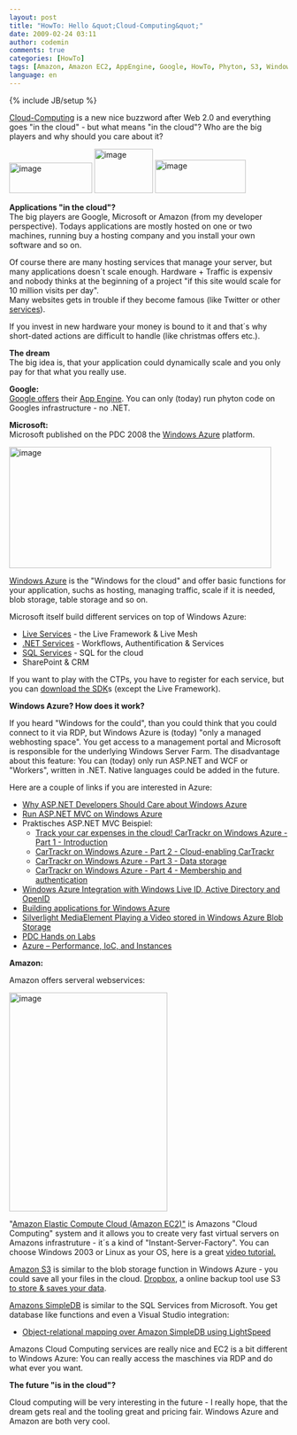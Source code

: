 ```yaml
---
layout: post
title: "HowTo: Hello &quot;Cloud-Computing&quot;"
date: 2009-02-24 03:11
author: codemin
comments: true
categories: [HowTo]
tags: [Amazon, Amazon EC2, AppEngine, Google, HowTo, Phyton, S3, Windows Azure]
language: en
---
```

{% include JB/setup %}
<p><a href="http://de.wikipedia.org/wiki/Cloud_Computing">Cloud-Computing</a> is a new nice buzzword after Web 2.0 and everything goes &quot;in the cloud&quot; - but what means &quot;in the cloud&quot;? Who are the big players and why should you care about it?</p>  <p><a href="{{BASE_PATH}}/assets/wp-images-en/image51.png"><img style="border-top-width: 0px; border-left-width: 0px; border-bottom-width: 0px; border-right-width: 0px" height="55" alt="image" src="{{BASE_PATH}}/assets/wp-images-en/image-thumb57.png" width="150" border="0" /></a>&#160;<a href="{{BASE_PATH}}/assets/wp-images-en/image52.png"><img style="border-top-width: 0px; border-left-width: 0px; border-bottom-width: 0px; border-right-width: 0px" height="80" alt="image" src="{{BASE_PATH}}/assets/wp-images-en/image-thumb58.png" width="106" border="0" /></a> <a href="{{BASE_PATH}}/assets/wp-images-en/image53.png"><img style="border-top-width: 0px; border-left-width: 0px; border-bottom-width: 0px; border-right-width: 0px" height="60" alt="image" src="{{BASE_PATH}}/assets/wp-images-en/image-thumb59.png" width="164" border="0" /></a> </p> 
<!--more-->
  <p><strong>Applications &quot;in the cloud&quot;?      <br /></strong>The big players are Google, Microsoft or Amazon (from my developer perspective). Todays applications are mostly hosted on one or two machines, running buy a hosting company and you install your own software and so on.</p>  <p>Of course there are many hosting services that manage your server, but many applications doesn&#180;t scale enough. Hardware + Traffic is expensiv and nobody thinks at the beginning of a project &quot;if this site would scale for 10 million visits per day&quot;.    <br />Many websites gets in trouble if they become famous (like Twitter or other <a href="http://highscalability.com/">services</a>). </p>  <p>If you invest in new hardware your money is bound to it and that&#180;s why short-dated actions are difficult to handle (like christmas offers etc.). </p>  <p><strong>The dream</strong>     <br />The big idea is, that your application could dynamically scale and you only pay for that what you really use.</p>  <p><strong>Google:      <br /></strong><a href="http://code.google.com/intl/de-DE/appengine/docs/whatisgoogleappengine.html">Google offers</a> their <a href="http://de.wikipedia.org/wiki/App_Engine">App Engine</a>. You can only (today) run phyton code on Googles infrastructure - no .NET.</p>  <p><strong>Microsoft:      <br /></strong>Microsoft published on the PDC 2008 the <a href="http://azure.com">Windows Azure</a> platform.</p>  <p><a href="{{BASE_PATH}}/assets/wp-images-en/image54.png"><img style="border-top-width: 0px; border-left-width: 0px; border-bottom-width: 0px; border-right-width: 0px" height="219" alt="image" src="{{BASE_PATH}}/assets/wp-images-en/image-thumb60.png" width="474" border="0" /></a> </p>  <p><a href="http://www.microsoft.com/azure/windowsazure.mspx">Windows Azure</a> is the &quot;Windows for the cloud&quot; and offer basic functions for your application, suchs as hosting, managing traffic, scale if it is needed, blob storage, table storage and so on.</p>  <p>Microsoft itself build different services on top of Windows Azure:</p>  <ul>   <li><a href="http://dev.live.com/">Live Services</a> - the Live Framework &amp; Live Mesh </li>    <li><a href="http://www.microsoft.com/azure/netservices.mspx">.NET Services</a> - Workflows, Authentification &amp; Services </li>    <li><a href="http://www.microsoft.com/azure/sql.mspx">SQL Services</a> - SQL for the cloud </li>    <li>SharePoint &amp; CRM </li> </ul>  <p>If you want to play with the CTPs, you have to register for each service, but you can <a href="http://www.microsoft.com/azure/sdk.mspx">download the SDK</a>s (except the Live Framework).</p>  <p><strong>Windows Azure? How does it work?</strong></p>  <p>If you heard &quot;Windows for the could&quot;, than you could think that you could connect to it via RDP, but Windows Azure is (today) &quot;only a managed webhosting space&quot;. You get access to a management portal and Microsoft is responsible for the underlying Windows Server Farm. The disadvantage about this feature: You can (today) only run ASP.NET and WCF or &quot;Workers&quot;, written in .NET. Native languages could be added in the future. </p>  <p>Here are a couple of links if you are interested in Azure:</p>  <ul>   <li><a href="http://stephenwalther.com/blog/archive/2009/01/11/why-asp.net-developers-should-care-about-windows-azure.aspx">Why ASP.NET Developers Should Care about Windows Azure</a> </li>    <li><a href="http://www.aaronlerch.com/blog/2008/11/01/run-aspnet-mvc-on-windows-azure/">Run ASP.NET MVC on Windows Azure</a> </li>    <li>Praktisches ASP.NET MVC Beispiel:      <ul>       <li><a href="http://blog.maartenballiauw.be/post/2008/12/15/Track-your-car-expenses-in-the-cloud%21-CarTrackr-on-Windows-Azure-Part-1-Introduction.aspx">Track your car expenses in the cloud! CarTrackr on Windows Azure - Part 1 - Introduction</a> </li>        <li><a href="http://blog.maartenballiauw.be/post/2008/12/16/CarTrackr-on-Windows-Azure-Part-2-Cloud-enabling-CarTrackr.aspx">CarTrackr on Windows Azure - Part 2 - Cloud-enabling CarTrackr</a> </li>        <li><a href="http://blog.maartenballiauw.be/post/2008/12/17/CarTrackr-on-Windows-Azure-Part-3-Data-storage.aspx">CarTrackr on Windows Azure - Part 3 - Data storage</a> </li>        <li><a href="http://blog.maartenballiauw.be/post/2008/12/18/CarTrackr-on-Windows-Azure-Part-4-Membership-and-authentication.aspx">CarTrackr on Windows Azure - Part 4 - Membership and authentication</a> </li>     </ul>   </li>    <li><a href="http://dev.live.com/blogs/devlive/archive/2008/11/12/432.aspx">Windows Azure Integration with Windows Live ID, Active Directory and OpenID</a> </li>    <li><a href="http://dotnetslackers.com/articles/aspnet/Building-applications-for-Windows-Azure.aspx">Building applications for Windows Azure</a> </li>    <li><a href="http://blogs.msdn.com/jnak/archive/2008/11/05/silverlight-mediaelement-playing-a-video-stored-in-windows-azure-blob-storage.aspx">Silverlight MediaElement Playing a Video stored in Windows Azure Blob Storage</a> </li>    <li><a href="http://blogs.msdn.com/jnak/archive/2008/10/29/pdc-hands-on-labs.aspx">PDC Hands on Labs</a> </li>    <li><a href="http://www.ytechie.com/2009/02/azure-performance-ioc-and-instances.html">Azure &#8211; Performance, IoC, and Instances</a></li> </ul>  <p><strong>Amazon:</strong></p>  <p>Amazon offers serveral webservices:</p>  <p><a href="{{BASE_PATH}}/assets/wp-images-en/image55.png"><img style="border-top-width: 0px; border-left-width: 0px; border-bottom-width: 0px; border-right-width: 0px" height="395" alt="image" src="{{BASE_PATH}}/assets/wp-images-en/image-thumb63.png" width="286" border="0" /></a> </p>  <p>&quot;<a href="http://aws.amazon.com/ec2/">Amazon Elastic Compute Cloud (Amazon EC2)&quot;</a> is Amazons &quot;Cloud Computing&quot; system and it allows you to create very fast virtual servers on Amazons infrastruture - it&#180;s a kind of &quot;Instant-Server-Factory&quot;. You can choose Windows 2003 or Linux as your OS, here is a great <a href="http://johnsheehan-screencasts.s3.amazonaws.com/windows-ec2.htm">video tutorial.</a>&#160;</p>  <p><a href="http://aws.amazon.com/s3/">Amazon S3</a> is similar to the blob storage function in Windows Azure - you could save all your files in the cloud. <a href="http://www.getdropbox.com/">Dropbox</a>, a online backup tool use S3 <a href="http://rickywong.com/2008/09/20/dropbox-another-storage-service-in-the-cloud/">to store &amp; saves your data</a>.</p>  <p><a href="http://aws.amazon.com/simpledb/">Amazons SimpleDB</a> is similar to the SQL Services from Microsoft. You get database like functions and even a Visual Studio integration:</p>  <ul>   <li><a href="http://www.mindscape.co.nz/blog/index.php/2009/01/13/object-relational-mapping-over-amazon-simpledb-using-lightspeed/">Object-relational mapping over Amazon SimpleDB using LightSpeed</a> </li> </ul>  <p>Amazons Cloud Computing services are really nice and EC2 is a bit different to Windows Azure: You can really access the maschines via RDP and do what ever you want.</p>  <p><strong>The future &quot;is in the cloud&quot;?</strong></p>  <p>Cloud computing will be very interesting in the future - I really hope, that the dream gets real and the tooling great and pricing fair. Windows Azure and Amazon are both very cool.</p>
